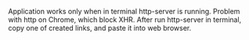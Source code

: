 Application works only when in terminal http-server is running. Problem with http on Chrome, which block XHR.
After run http-server in terminal, copy one of created links, and paste it into web browser.
